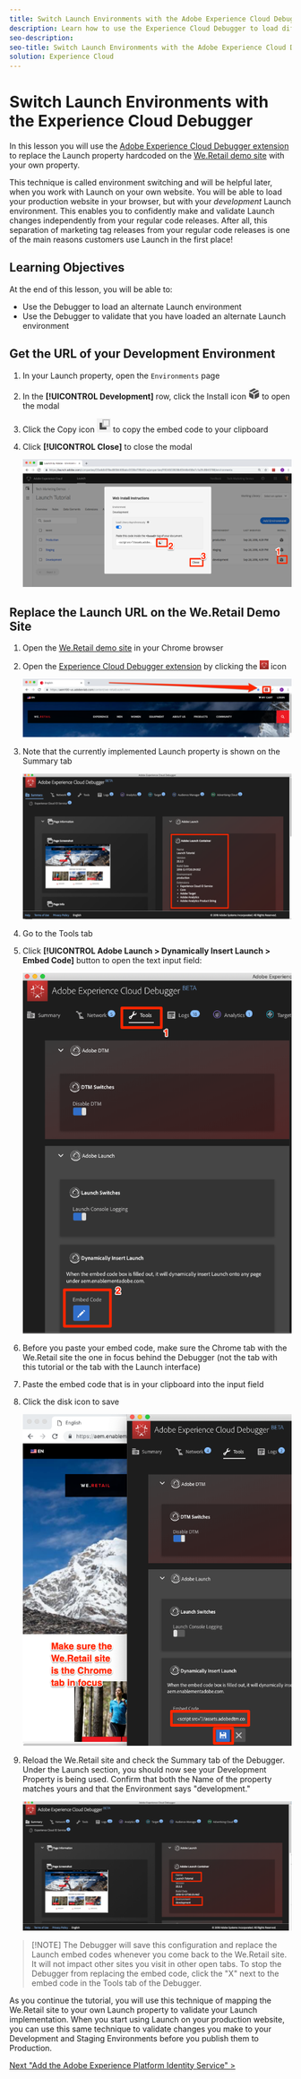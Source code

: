 ```yaml
---
title: Switch Launch Environments with the Adobe Experience Cloud Debugger
description: Learn how to use the Experience Cloud Debugger to load different Launch embed codes. This lesson is part of the Implementing the Experience Cloud in Websites with Launch tutorial.
seo-description:
seo-title: Switch Launch Environments with the Adobe Experience Cloud Debugger
solution: Experience Cloud
---
```


# Switch Launch Environments with the Experience Cloud Debugger

In this lesson you will use the [Adobe Experience Cloud Debugger extension](https://chrome.google.com/webstore/detail/adobe-experience-cloud-de/ocdmogmohccmeicdhlhhgepeaijenapj) to replace the Launch property hardcoded on the [We.Retail demo site](https://aem.enablementadobe.com/content/we-retail/us/en.html) with your own property.

This technique is called environment switching and will be helpful later, when you work with Launch on your own website. You will be able to load your production website in your browser, but with your *development* Launch environment. This enables you to confidently make and validate Launch changes independently from your regular code releases.  After all, this separation of marketing tag releases from your regular code releases is one of the main reasons customers use Launch in the first place!

## Learning Objectives

At the end of this lesson, you will be able to:

* Use the Debugger to load an alternate Launch environment
* Use the Debugger to validate that you have loaded an alternate Launch environment
  
## Get the URL of your Development Environment

1. In your Launch property, open the `Environments` page

1. In the **[!UICONTROL Development]** row, click the Install icon ![Install icon](images/launch-installIcon.png) to open the modal

1. Click the Copy icon ![Copy icon](images/launch-copyIcon.png) to copy the embed code to your clipboard

1. Click **[!UICONTROL Close]** to close the modal

   ![Install icon](images/launch-copyInstallCode.png)

## Replace the Launch URL on the We.Retail Demo Site

1. Open the [We.Retail demo site](https://aem.enablementadobe.com/content/we-retail/us/en.html) in your Chrome browser

1. Open the [Experience Cloud Debugger extension](https://chrome.google.com/webstore/detail/adobe-experience-cloud-de/ocdmogmohccmeicdhlhhgepeaijenapj) by clicking the ![Debugger Icon](images/icon-debugger.png) icon

   ![Click the Debugger icon](images/switchEnvironments-openDebugger.png)

1. Note that the currently implemented Launch property is shown on the Summary tab

   ![Launch environment shown in Debugger](images/switchEnvironments-debuggerOnWeRetail-prod.png)

1. Go to the Tools tab

1. Click **[!UICONTROL Adobe Launch > Dynamically Insert Launch > Embed Code]** button to open the text input field:

   ![Click the Adobe Launch > Dynamically Insert Launch > Embed Code button](images/switchEnvironments-debugger-editEmbedCode.png)

1. Before you paste your embed code, make sure the Chrome tab with the We.Retail site the one in focus behind the Debugger (not the tab with this tutorial or the tab with the Launch interface)

1. Paste the embed code that is in your clipboard into the input field

1. Click the disk icon to save

   ![Launch environment shown in Debugger](images/switchEnvironments-debugger-save.png)

1. Reload the We.Retail site and check the Summary tab of the Debugger. Under the Launch section, you should now see your Development Property is being used. Confirm that both the Name of the property matches yours and that the Environment says "development."

   ![Launch environment shown in Debugger](images/switchEnvironments-debuggerOnWeRetail.png)

>[!NOTE] The Debugger will save this configuration and replace the Launch embed codes whenever you come back to the We.Retail site. It will not impact other sites you visit in other open tabs. To stop the Debugger from replacing the embed code, click the "X" next to the embed code in the Tools tab of the Debugger.

As you continue the tutorial, you will use this technique of mapping the We.Retail site to your own Launch property to validate your Launch implementation. When you start using Launch on your production website, you can use this same technique to validate changes you make to your Development and Staging Environments before you publish them to Production.

[Next "Add the Adobe Experience Platform Identity Service" >](id-service.md)